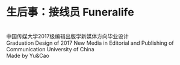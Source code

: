 # 生后事：接线员 Funeralife
<br>中国传媒大学2017级编辑出版学新媒体方向毕业设计
<br>Graduation Design of 2017 New Media in Editorial and Publishing of Communication University of China
<br>Made by Yu&Cao

